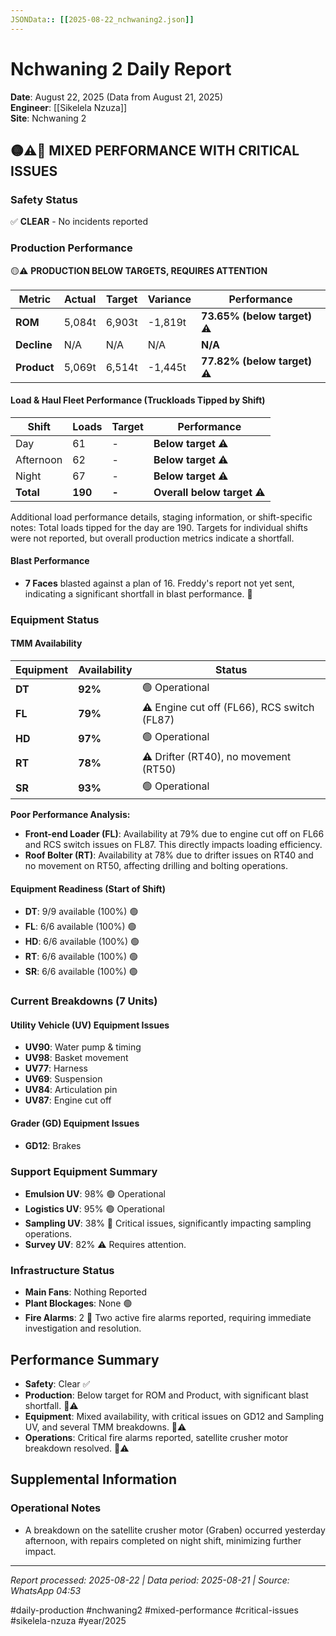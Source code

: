 ```yaml
---
JSONData:: [[2025-08-22_nchwaning2.json]]
---
```


# Nchwaning 2 Daily Report
**Date**: August 22, 2025 (Data from August 21, 2025)  
**Engineer**: [[Sikelela Nzuza]]  
**Site**: Nchwaning 2  

## 🟡⚠️🔴 MIXED PERFORMANCE WITH CRITICAL ISSUES

### Safety Status
✅ **CLEAR** - No incidents reported

### Production Performance
🟡⚠️ **PRODUCTION BELOW TARGETS, REQUIRES ATTENTION**

| Metric | Actual | Target | Variance | Performance |
|--------|--------|--------|----------|-------------|
| **ROM** | 5,084t | 6,903t | -1,819t | **73.65% (below target)** ⚠️ |
| **Decline** | N/A | N/A | N/A | **N/A** |
| **Product** | 5,069t | 6,514t | -1,445t | **77.82% (below target)** ⚠️ |

#### Load & Haul Fleet Performance (Truckloads Tipped by Shift)
| Shift | Loads | Target | Performance |
|-------|-------|--------|-------------|
| Day | 61 | - | **Below target** ⚠️ |
| Afternoon | 62 | - | **Below target** ⚠️ |
| Night | 67 | - | **Below target** ⚠️ |
| **Total** | **190** | **-** | **Overall below target** ⚠️ |

Additional load performance details, staging information, or shift-specific notes: Total loads tipped for the day are 190. Targets for individual shifts were not reported, but overall production metrics indicate a shortfall.

#### Blast Performance
- **7 Faces** blasted against a plan of 16. Freddy's report not yet sent, indicating a significant shortfall in blast performance. 🔴

### Equipment Status

#### TMM Availability
| Equipment | Availability | Status |
|-----------|-------------|---------|
| **DT** | **92%** | 🟢 Operational |
| **FL** | **79%** | ⚠️ Engine cut off (FL66), RCS switch (FL87) |
| **HD** | **97%** | 🟢 Operational |
| **RT** | **78%** | ⚠️ Drifter (RT40), no movement (RT50) |
| **SR** | **93%** | 🟢 Operational |

**Poor Performance Analysis:**
- **Front-end Loader (FL)**: Availability at 79% due to engine cut off on FL66 and RCS switch issues on FL87. This directly impacts loading efficiency.
- **Roof Bolter (RT)**: Availability at 78% due to drifter issues on RT40 and no movement on RT50, affecting drilling and bolting operations.

#### Equipment Readiness (Start of Shift)
- **DT**: 9/9 available (100%) 🟢
- **FL**: 6/6 available (100%) 🟢
- **HD**: 6/6 available (100%) 🟢
- **RT**: 6/6 available (100%) 🟢
- **SR**: 6/6 available (100%) 🟢

### Current Breakdowns (7 Units)

#### Utility Vehicle (UV) Equipment Issues
- **UV90**: Water pump & timing
- **UV98**: Basket movement
- **UV77**: Harness
- **UV69**: Suspension
- **UV84**: Articulation pin
- **UV87**: Engine cut off

#### Grader (GD) Equipment Issues
- **GD12**: Brakes

### Support Equipment Summary
- **Emulsion UV**: 98% 🟢 Operational
- **Logistics UV**: 95% 🟢 Operational
- **Sampling UV**: 38% 🔴 Critical issues, significantly impacting sampling operations.
- **Survey UV**: 82% ⚠️ Requires attention.

### Infrastructure Status
- **Main Fans**: Nothing Reported
- **Plant Blockages**: None 🟢
- **Fire Alarms**: 2 🔴 Two active fire alarms reported, requiring immediate investigation and resolution.

## Performance Summary
- **Safety**: Clear ✅
- **Production**: Below target for ROM and Product, with significant blast shortfall. 🔴⚠️
- **Equipment**: Mixed availability, with critical issues on GD12 and Sampling UV, and several TMM breakdowns. 🔴⚠️
- **Operations**: Critical fire alarms reported, satellite crusher motor breakdown resolved. 🔴⚠️

## Supplemental Information

### Operational Notes
- A breakdown on the satellite crusher motor (Graben) occurred yesterday afternoon, with repairs completed on night shift, minimizing further impact.

---
*Report processed: 2025-08-22 | Data period: 2025-08-21 | Source: WhatsApp 04:53*

#daily-production #nchwaning2 #mixed-performance #critical-issues #sikelela-nzuza #year/2025